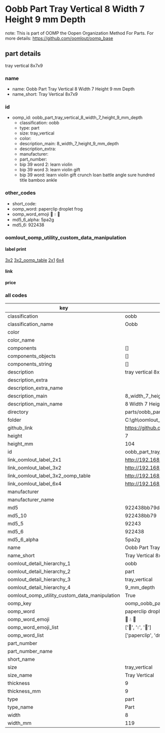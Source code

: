 # Oobb Part Tray Vertical 8 Width 7 Height 9 mm Depth  

note: This is part of OOMP the Oopen Organization Method For Parts. For more details: https://github.com/oomlout/oomp_base

##  part details
  



tray vertical 8x7x9



### name
* name: Oobb Part Tray Vertical 8 Width 7 Height 9 mm Depth
* name_short: Tray Vertical 8x7x9 
### id
* oomp_id: oobb_part_tray_vertical_8_width_7_height_9_mm_depth
  * classification: oobb
  * type: part
  * size: tray_vertical
  * color: 
  * description_main: 8_width_7_height_9_mm_depth
  * description_extra: 
  * manufacturer: 
  * part_number: 
  * bip 39 word 2: learn violin
  * bip 39 word 3: learn violin gift
  * bip 39 word: learn violin gift crunch loan battle angle sure hundred title bamboo ankle

### other_codes
* short_code: 
* oomp_word: paperclip droplet frog
* oomp_word_emoji :paperclip: :droplet: :frog:
* md5_6_alpha: 5pa2g
* md5_6: 922438






### oomlout_oomp_utility_custom_data_manipulation
#### label print
[3x2](http://192.168.1.245:1112/?label=oomp%205pa2g)
[3x2_oomp_table](http://192.168.1.108:1112/?label=oomp%205pa2g)
[2x1](http://192.168.1.242:1112/?label=oomp%205pa2g)
[6x4](http://192.168.1.55:1112/?label=oomp%205pa2g)    

#### link

                              

#### price







### all codes 
| key | value |  
| --- | --- |  
| classification | oobb |  
| classification_name | Oobb |  
| color |  |  
| color_name |  |  
| components | [] |  
| components_objects | [] |  
| components_string | [] |  
| description | tray vertical 8x7x9 |  
| description_extra |  |  
| description_extra_name |  |  
| description_main | 8_width_7_height_9_mm_depth |  
| description_main_name | 8 Width 7 Height 9 mm Depth |  
| directory | parts/oobb_part_tray_vertical_8_width_7_height_9_mm_depth |  
| folder | C:\gh\oomlout_oobb_version_4_generated_parts\parts\oobb_part_tray_vertical_8_width_7_height_9_mm_depth |  
| github_link | https://github.com/oomlout/oomlout_oomp_part_src/tree/main/parts/oobb_part_tray_vertical_8_width_7_height_9_mm_depth |  
| height | 7 |  
| height_mm | 104 |  
| id | oobb_part_tray_vertical_8_width_7_height_9_mm_depth |  
| link_oomlout_label_2x1 | http://192.168.1.242:1112/?label=oomp%205pa2g |  
| link_oomlout_label_3x2 | http://192.168.1.245:1112/?label=oomp%205pa2g |  
| link_oomlout_label_3x2_oomp_table | http://192.168.1.108:1112/?label=oomp%205pa2g |  
| link_oomlout_label_6x4 | http://192.168.1.55:1112/?label=oomp%205pa2g |  
| manufacturer |  |  
| manufacturer_name |  |  
| md5 | 922438bb79da01184d41834ec3bd13f6 |  
| md5_10 | 922438bb79 |  
| md5_5 | 92243 |  
| md5_6 | 922438 |  
| md5_6_alpha | 5pa2g |  
| name | Oobb Part Tray Vertical 8 Width 7 Height 9 mm Depth |  
| name_short | Tray Vertical 8x7x9  |  
| oomlout_detail_hierarchy_1 | oobb |  
| oomlout_detail_hierarchy_2 | part |  
| oomlout_detail_hierarchy_3 | tray_vertical |  
| oomlout_detail_hierarchy_4 | 9_mm_depth |  
| oomlout_oomp_utility_custom_data_manipulation | True |  
| oomp_key | oomp_oobb_part_tray_vertical_8_width_7_height_9_mm_depth |  
| oomp_word | paperclip droplet frog |  
| oomp_word_emoji | :paperclip: :droplet: :frog: |  
| oomp_word_emoji_list | [':paperclip:', ':droplet:', ':frog:'] |  
| oomp_word_list | ['paperclip', 'droplet', 'frog'] |  
| part_number |  |  
| part_number_name |  |  
| short_name |  |  
| size | tray_vertical |  
| size_name | Tray Vertical |  
| thickness | 9 |  
| thickness_mm | 9 |  
| type | part |  
| type_name | Part |  
| width | 8 |  
| width_mm | 119 |  
